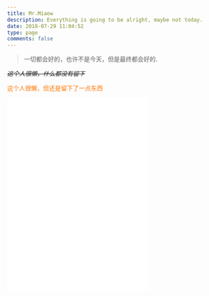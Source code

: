 ```yaml
---
title: Mr.Miaow
description: Everything is going to be alright, maybe not today.
date: 2018-07-29 11:04:52
type: page
comments: false
---
```


> 一切都会好的，也许不是今天，但是最终都会好的.

*~~这个人很懒，什么都没有留下~~*

<font color=#ff7600>这个人很懒，但还是留下了一点东西</font>


<iframe frameborder="no" border="0" marginwidth="0" marginheight="0" width=330 height=450 src="//music.163.com/outchain/player?type=0&id=2861822943&auto=1&height=430"></iframe>

<link rel="stylesheet" href="https://cdn.jsdelivr.net/npm/aplayer@1.10/dist/APlayer.min.css">
<script src="https://cdn.jsdelivr.net/npm/aplayer@1.10/dist/APlayer.min.js"></script>
<script src="https://cdn.jsdelivr.net/npm/meting@1.2/dist/Meting.min.js"></script>
